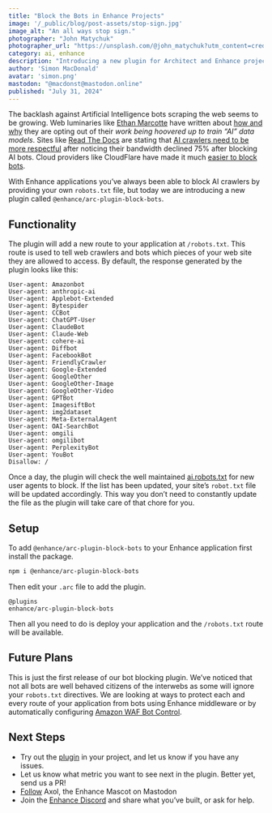 ```yaml
---
title: "Block the Bots in Enhance Projects"
image: '/_public/blog/post-assets/stop-sign.jpg'
image_alt: "An all ways stop sign."
photographer: "John Matychuk"
photographer_url: "https://unsplash.com/@john_matychuk?utm_content=creditCopyText&utm_medium=referral&utm_source=unsplash"
category: ai, enhance
description: "Introducing a new plugin for Architect and Enhance projects to block AI crawler bots."
author: 'Simon MacDonald'
avatar: 'simon.png'
mastodon: "@macdonst@mastodon.online"
published: "July 31, 2024"
---
```


The backlash against Artificial Intelligence bots scraping the web seems to be growing. Web luminaries like [Ethan Marcotte](https://follow.ethanmarcotte.com/@beep) have written about [how and why](https://ethanmarcotte.com/wrote/blockin-bots/) they are opting out of their _work being hoovered up to train “AI” data models_. Sites like [Read The Docs](https://about.readthedocs.com/) are stating that [AI crawlers need to be more respectful](https://about.readthedocs.com/blog/2024/07/ai-crawlers-abuse/) after noticing their bandwidth declined 75% after blocking AI bots. Cloud providers like CloudFlare have made it much [easier to block bots](https://blog.cloudflare.com/declaring-your-aindependence-block-ai-bots-scrapers-and-crawlers-with-a-single-click).

With Enhance applications you’ve always been able to block AI crawlers by providing your own `robots.txt` file, but today we are introducing a new plugin called `@enhance/arc-plugin-block-bots`.

## Functionality

The plugin will add a new route to your application at `/robots.txt`. This route is used to tell web crawlers and bots which pieces of your web site they are allowed to access. By default, the response generated by the plugin looks like this:

```
User-agent: Amazonbot
User-agent: anthropic-ai
User-agent: Applebot-Extended
User-agent: Bytespider
User-agent: CCBot
User-agent: ChatGPT-User
User-agent: ClaudeBot
User-agent: Claude-Web
User-agent: cohere-ai
User-agent: Diffbot
User-agent: FacebookBot
User-agent: FriendlyCrawler
User-agent: Google-Extended
User-agent: GoogleOther
User-agent: GoogleOther-Image
User-agent: GoogleOther-Video
User-agent: GPTBot
User-agent: ImagesiftBot
User-agent: img2dataset
User-agent: Meta-ExternalAgent
User-agent: OAI-SearchBot
User-agent: omgili
User-agent: omgilibot
User-agent: PerplexityBot
User-agent: YouBot
Disallow: /
```

Once a day, the plugin will check the well maintained [ai.robots.txt](https://github.com/ai-robots-txt/ai.robots.txt) for new user agents to block. If the list has been updated, your site’s `robot.txt` file will be updated accordingly. This way you don’t need to constantly update the file as the plugin will take care of that chore for you.

## Setup

To add `@enhance/arc-plugin-block-bots` to your Enhance application first install the package.

```bash
npm i @enhance/arc-plugin-block-bots
```

Then edit your `.arc` file to add the plugin.

```arc
@plugins
enhance/arc-plugin-block-bots
```

Then all you need to do is deploy your application and the `/robots.txt` route will be available.

## Future Plans

This is just the first release of our bot blocking plugin. We’ve noticed that not all bots are well behaved citizens of the interwebs as some will ignore your `robots.txt` directives. We are looking at ways to protect each and every route of your application from bots using Enhance middleware or by automatically configuring [Amazon WAF Bot Control](https://aws.amazon.com/waf/features/bot-control/).

## Next Steps

* Try out the [plugin](https://github.com/enhance-dev/arc-plugin-block-bots) in your project, and let us know if you have any issues.
* Let us know what metric you want to see next in the plugin. Better yet, send us a PR!
* [Follow](https://fosstodon.org/@enhance_dev) Axol, the Enhance Mascot on Mastodon
* Join the [Enhance Discord](https://enhance.dev/discord) and share what you’ve built, or ask for help.

